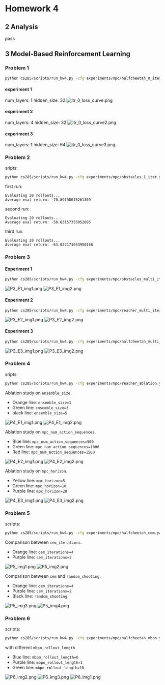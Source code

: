 # Homework 4

## 2 Analysis
pass

## 3 Model-Based Reinforcement Learning
### Problem 1
```bash
python cs285/scripts/run_hw4.py -cfg experiments/mpc/halfcheetah_0_iter.yaml
```
#### experiment 1
num_layers: 1
hidden_size: 32
![itr_0_loss_curve.png](imgs%2Fitr_0_loss_curve.png)

#### experiment 2
num_layers: 4
hidden_size: 32
![itr_0_loss_curve2.png](imgs%2Fitr_0_loss_curve2.png)

#### experiment 3
num_layers: 1
hidden_size: 64
![itr_0_loss_curve3.png](imgs%2Fitr_0_loss_curve3.png)

### Problem 2
sripts:
```bash
python cs285/scripts/run_hw4.py -cfg experiments/mpc/obstacles_1_iter.yaml```
```
first run:
```
Evaluating 20 rollouts...
Average eval return: -70.89758015261309
```
second run:
```
Evaluating 20 rollouts...
Average eval return: -50.63157355952895
```
third run:
```
Evaluating 20 rollouts...
Average eval return: -63.022171033950166
```

### Problem 3
#### Experiment 1
```bash
python cs285/scripts/run_hw4.py -cfg experiments/mpc/obstacles_multi_iter.yaml
```
![P3_E1_img1.png](imgs%2FP3_E1_img1.png)
![P3_E1_img2.png](imgs%2FP3_E1_img2.png)
#### Experiment 2
```bash
python cs285/scripts/run_hw4.py -cfg experiments/mpc/reacher_multi_iter.yaml
```
![P3_E2_img1.png](imgs%2FP3_E2_img1.png)
![P3_E2_img2.png](imgs%2FP3_E2_img2.png)
#### Experiment 3
```bash
python cs285/scripts/run_hw4.py -cfg experiments/mpc/halfcheetah_multi_iter.yaml
```
![P3_E3_img1.png](imgs%2FP3_E3_img1.png)
![P3_E3_img2.png](imgs%2FP3_E3_img2.png)
### Problem 4
sripts:
```bash
python cs285/scripts/run_hw4.py -cfg experiments/mpc/reacher_ablation.yaml
```
Ablation study on `ensemble_size`.
- Orange line: `ensemble_size=1`
- Green line: `ensemble_size=3`
- black line: `ensemble_size=5`

![P4_E1_img1.png](imgs%2FP4_E1_img1.png)
![P4_E1_img2.png](imgs%2FP4_E1_img2.png)

Ablation study on `mpc_num_action_sequences`.
- Blue line: `mpc_num_action_sequences=500`
- Green line: `mpc_num_action_sequences=1000`
- Red line: `mpc_num_action_sequences=1500`

![P4_E2_img1.png](imgs%2FP4_E2_img1.png)
![P4_E2_img2.png](imgs%2FP4_E2_img2.png)

Ablation study on `mpc_horizon`.
- Yellow line: `mpc_horizon=5`
- Green line: `mpc_horizon=10`
- Purple line: `mpc_horizon=20`

![P4_E3_img1.png](imgs%2FP4_E3_img1.png)
![P4_E3_img2.png](imgs%2FP4_E3_img2.png)

### Problem 5
scripts:
```bash
python cs285/scripts/run_hw4.py -cfg experiments/mpc/halfcheetah_cem.yaml
```
Comparison between `cem_iterations`. 
- Orange line: `cem_iterations=4`
- Purple line: `cem_iterations=2`

![P5_img1.png](imgs%2FP5_img1.png)
![P5_img2.png](imgs%2FP5_img2.png)

Comparison between `cem` and `random_shooting`. 
- Orange line: `cem_iterations=4`
- Purple line: `cem_iterations=2`
- Black line: `random_shooting`

![P5_img3.png](imgs%2FP5_img3.png)
![P5_img4.png](imgs%2FP5_img4.png)

### Problem 6
scripts:
```bash
python cs285/scripts/run_hw4.py -cfg experiments/mpc/halfcheetah_mbpo.yaml --sac_config_file experiments/sac/halfcheetah_clipq.yaml
```
with different `mbpo_rollout_length`
- Blue line: `mbpo_rollout_length=0`
- Purple line: `mbpo_rollout_length=1`
- Green line: `mbpo_rollout_length=10`

![P6_img2.png](imgs%2FP6_img2.png)
![P6_img3.png](imgs%2FP6_img3.png)
![P6_img1.png](imgs%2FP6_img1.png)
